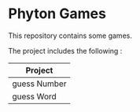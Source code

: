 # Phyton Games

This repository contains some games.

The project includes the following :

| Project                |
|------------------------|
| guess Number           |                                         
| guess Word             |                                   
